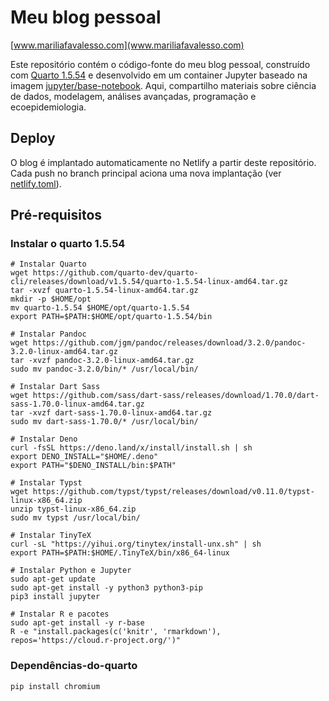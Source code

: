 # Meu blog pessoal

[www.mariliafavalesso.com](www.mariliafavalesso.com) <br>

Este repositório contém o código-fonte do meu blog pessoal, construído com [Quarto 1.5.54](https://quarto.org/) e desenvolvido em um container Jupyter baseado na imagem [jupyter/base-notebook](https://hub.docker.com/r/jupyter/base-notebook/). Aqui, compartilho materiais sobre ciência de dados, modelagem, análises avançadas, programação e ecoepidemiologia.

## Deploy

O blog é implantado automaticamente no Netlify a partir deste repositório. 
Cada push no branch principal aciona uma nova implantação (ver [netlify.toml](netlify.toml)).

## Pré-requisitos

### Instalar o quarto 1.5.54

```{bash}
# Instalar Quarto
wget https://github.com/quarto-dev/quarto-cli/releases/download/v1.5.54/quarto-1.5.54-linux-amd64.tar.gz
tar -xvzf quarto-1.5.54-linux-amd64.tar.gz
mkdir -p $HOME/opt
mv quarto-1.5.54 $HOME/opt/quarto-1.5.54
export PATH=$PATH:$HOME/opt/quarto-1.5.54/bin

# Instalar Pandoc
wget https://github.com/jgm/pandoc/releases/download/3.2.0/pandoc-3.2.0-linux-amd64.tar.gz
tar -xvzf pandoc-3.2.0-linux-amd64.tar.gz
sudo mv pandoc-3.2.0/bin/* /usr/local/bin/

# Instalar Dart Sass
wget https://github.com/sass/dart-sass/releases/download/1.70.0/dart-sass-1.70.0-linux-amd64.tar.gz
tar -xvzf dart-sass-1.70.0-linux-amd64.tar.gz
sudo mv dart-sass-1.70.0/* /usr/local/bin/

# Instalar Deno
curl -fsSL https://deno.land/x/install/install.sh | sh
export DENO_INSTALL="$HOME/.deno"
export PATH="$DENO_INSTALL/bin:$PATH"

# Instalar Typst
wget https://github.com/typst/typst/releases/download/v0.11.0/typst-linux-x86_64.zip
unzip typst-linux-x86_64.zip
sudo mv typst /usr/local/bin/

# Instalar TinyTeX
curl -sL "https://yihui.org/tinytex/install-unx.sh" | sh
export PATH=$PATH:$HOME/.TinyTeX/bin/x86_64-linux

# Instalar Python e Jupyter
sudo apt-get update
sudo apt-get install -y python3 python3-pip
pip3 install jupyter

# Instalar R e pacotes
sudo apt-get install -y r-base
R -e "install.packages(c('knitr', 'rmarkdown'), repos='https://cloud.r-project.org/')"
```

### Dependências-do-quarto

```{bash}
pip install chromium

``` 

